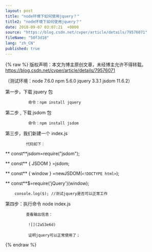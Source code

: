 ```yaml
---
layout: post
title: "node环境下如何使用jquery？"
title2: "node环境下如何使用jquery？"
date: 2018-09-07 03:07:21  +0800
source: "https://blog.csdn.net/cvper/article/details/79576071"
fileName: "50f3d18"
lang: "zh_CN"
published: true
---
```


{% raw %}
版权声明：本文为博主原创文章，未经博主允许不得转载。 https://blog.csdn.net/cvper/article/details/79576071

（测试环境：node 7.6.0 npm 5.6.0 jquery 3.3.1 jsdom 11.6.2）

第一步，下载 jquery 包

              命令：npm install jquery

第二步 , 下载 jsdom 包

              命令：npm install jsdom

第三步，我们新建一个 index.js

             代码如下：

** const**jsdom=require("jsdom");

** const** { JSDOM } =jsdom;

** const** { window } =newJSDOM(`<!DOCTYPE html>`);

** const**$=require('jQuery')(window);

        console.log($); //测试jquery是否可以正常工作

第四步：执行命令 node index.js

             查看输出信息：

              ![](2a53e6d)

              证明jquery可以正常使用了；

{% endraw %}